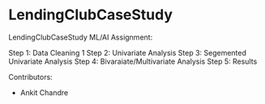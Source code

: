 # LendingClubCaseStudy
LendingClubCaseStudy ML/AI Assignment:


Step 1: Data Cleaning 1
Step 2: Univariate Analysis
Step 3: Segemented Univariate Analysis
Step 4: Bivaraiate/Multivariate Analysis
Step 5: Results

Contributors:
- Ankit Chandre
